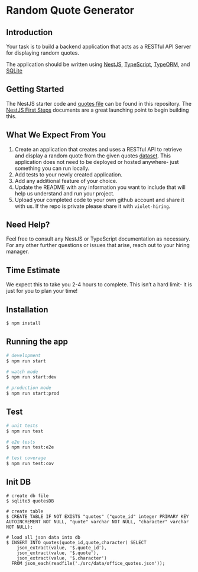 # Random Quote Generator

## Introduction

Your task is to build a backend application that acts as a RESTful API Server for displaying random quotes. 

The application should be written using [NestJS](https://nestjs.com/), [TypeScript](https://www.typescriptlang.org/), [TypeORM](https://typeorm.io), and [SQLite](https://www.sqlite.org)

## Getting Started

The NestJS starter code and [quotes file](src/data/office_quotes.json) can be found in this repository. 
The [NestJS First Steps](https://docs.nestjs.com/first-steps) documents are a great launching point to begin building this.

## What We Expect From You
1. Create an application that creates and uses a RESTful API to retrieve and display a random quote from the given quotes [dataset](src/data/office_quotes.json). This application does not need to be deployed or hosted anywhere- just something you can run locally.
2. Add tests to your newly created application.
3. Add any additional feature of your choice.
4. Update the README with any information you want to include that will help us understand and run your project.
5. Upload your completed code to your own github account and share it with us. If the repo is private please share it with `violet-hiring`.

## Need Help?

Feel free to consult any NestJS or TypeScript documentation as necessary. For any other further questions or issues that arise, reach out to your hiring manager.

## Time Estimate

We expect this to take you 2-4 hours to complete. This isn’t a hard limit- it is just for you to plan your time!

## Installation

```bash
$ npm install
```

## Running the app

```bash
# development
$ npm run start

# watch mode
$ npm run start:dev

# production mode
$ npm run start:prod
```

## Test

```bash
# unit tests
$ npm run test

# e2e tests
$ npm run test:e2e

# test coverage
$ npm run test:cov
```

## Init DB
```
# create db file
$ sqlite3 quotesDB

# create table
$ CREATE TABLE IF NOT EXISTS "quotes" ("quote_id" integer PRIMARY KEY AUTOINCREMENT NOT NULL, "quote" varchar NOT NULL, "character" varchar NOT NULL);

# load all json data into db
$ INSERT INTO quotes(quote_id,quote,character) SELECT
    json_extract(value, '$.quote_id'), 
    json_extract(value, '$.quote'),
    json_extract(value, '$.character')
  FROM json_each(readfile('./src/data/office_quotes.json'));
```
